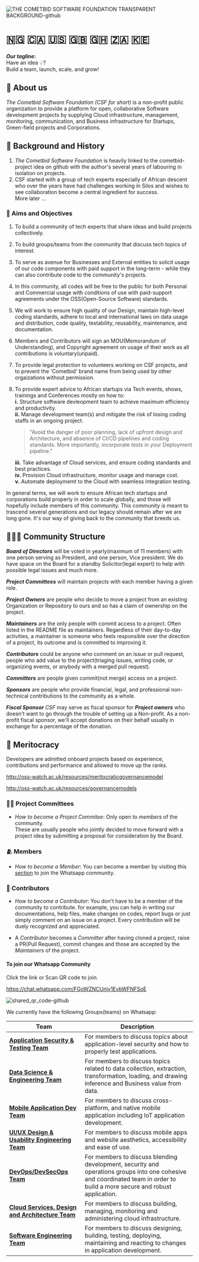 
![THE COMETBID SOFTWARE FOUNDATION TRANSPARENT BACKGROUND-github](https://github.com/cometbid-sfi/.github/assets/20684020/ec9445c2-74ac-4b35-b5af-02c8637b4886)

# 🇳🇬 🇨🇦 🇺🇸 🇬🇧 🇬🇭 🇿🇦 🇰🇪

_**Our tagline:**_  
Have an idea 💡?  
Build a team, launch, scale, and grow!

<!--

**Here are some ideas to get you started:**
📖
✏️
💼
🏫
🙋‍♀️ A short introduction - what is your organization all about?
🌈 Contribution guidelines - how can the community get involved?
👩‍💻 Useful resources - where can the community find your docs? Is there anything else the community should know?
🍿 Fun facts - what does your team eat for breakfast?
🧙 Remember, you can do mighty things with the power of [Markdown](https://docs.github.com/github/writing-on-github/getting-started-with-writing-and-formatting-on-github/basic-writing-and-formatting-syntax)
-->

## 🐴 About us
_The Cometbid Software Foundation (CSF for short)_ is a non-profit public organization to provide a platform for open, collaborative Software development projects by supplying Cloud infrastructure, management, monitoring, communication, and Business infrastructure for Startups, Green-field projects and Corporations.

## 🏫 Background and History
1. _The Cometbid Software Foundation_ is heavily linked to the cometbid-project idea on github with the author's several years of labouring in isolation on projects.
2. CSF started with a group of tech experts especially of African descent who over the years have had challenges working in Silos and wishes to see collaboration become a central ingredient for success.   
More later ...  


### 🏹 Aims and Objectives

1. To build a community of tech experts that share ideas and  build projects collectively.
2. To build groups/teams from the community that discuss tech topics of interest.
3. To serve as avenue for Businesses and External entities to solicit usage of our code components with paid support in the long-term - while they can also contribute code to the community's projects.
4. In this community, all codes will be free to the public for both Personal and Commercial usage with conditions of use with paid-support agreements under the OSS(Open-Source Software) standards.
5. We will work to ensure high quality of our Design, maintain high-level coding standards, adhere to local and international laws on data usage and distribution, code quality, testability, reusability, maintenance, and documentation.
6. Members and Contributors will sign an MOU(Memorandum of Understanding), and Copyright agreement on usage of their work as all contributions is voluntary(unpaid).
7. To provide legal protection to volunteers working on CSF projects, and to prevent the 'Cometbid' brand name from being used by other orgaizations without permission.
8. To provide expert advice to African startups via Tech events, shows, trainings and Conferences mostly on how to:  
   **i.**   Structure software devleopment team to achieve maximum efficiency and productivity.  
   **ii.**  Manage development team(s) and mitigate the risk of losing coding staffs in an ongoing project.  

   > "Avoid the danger of poor planning, lack of upfront design and  Architecture, and absence of CI/CD pipelines and coding standards. More importantly, incorporate tests in your Deployment pipeline."
   
   **iii.** Take advantage of Cloud services, and ensure coding standards and best practices.  
   **iv.**  Provision Cloud infrastructure, monitor usage and manage cost.  
   **v.**   Automate deploymemt to the Cloud with seamless integration testing.

In general terms, we will work to ensure African tech startups and corporations build properly in order to scale globally, and those will hopefully include members of this community. 
This community is meant to trascend several generations and our legacy should remain after we are long gone. It's our way of giving back to the community that breeds us.


## 🧑‍🤝‍🧑 Community Structure  

_**Board of Directors**_ will be voted in yearly(maximum of 11 members) with one person serving as President, and one person, Vice president.
We do have space on the Board for a standby Solicitor(legal expert) to help with possible legal issues and much more.

_**Project Committees**_ will maintain projects with each member having a given role.

_**Project Owners**_ are people who decide to move a project from an existing Organization or Repository to ours and so has a claim of ownership on the project.

_**Maintainers**_ are the only people with commit access to a project. Often listed in the README file as maintainers.
Regardless of their day-to-day activities, a maintainer is someone who feels responsible over the direction of a project, its outcome and is committed to improving it.

_**Contributors**_ could be anyone who comment on an issue or pull request, people who add value to the project(triaging issues, writing code, or organizing events, or anybody with a merged pull request).

_**Committers**_ are people given commit(not merge) access on a project.

_**Sponsors**_ are people who provide financial, legal, and professional non-technical contributions to the community as a whole.

_**Fiscal Sponsor**_ _CSF_ may serve as fiscal sponsor for _**Project owners**_ who doesn't want to go through the trouble of setting up a Non-profit. As a non-profit fiscal sponsor, we'll accept donations on their behalf usually in exchange for a percentage of the donation.


## 🥇 Meritocracy  

Developers are admitted onboard projects based on experience, contributions and performance and allowed to move up the ranks.

http://oss-watch.ac.uk/resources/meritocraticgovernancemodel  

http://oss-watch.ac.uk/resources/governancemodels      


### 👨‍💼 Project Committees

- _How to become a Project Commitee_: Only open to _members_ of the community.   
These are usually people who jointly decided to move forward with a project idea by submitting a proposal for consideration by the Board.

### 🫂 Members

- _How to become a Member_:
You can become a member by visiting this [section](#become-member) to join the Whatsapp community.

### 🤝 Contributors

- _How to become a Contributor_:
You don't have to be a member of the community to contribute. for example, you can help in writing our documentations, help files, make changes on codes, report bugs or just simply comment on an issue on a project. Every contribution will be duely recognized and appreciated.  

- A _Contributor_ becomes a _Committer_ after having cloned a project, raise a PR(Pull Request), commit changes and those are accepted by the _Maintainers_ of the project.  


#### To join our Whatsapp **Community**
<div id="become-member"></div>

Click the link or Scan QR code to join.

https://chat.whatsapp.com/FGoWZNCUnjy1EvbWFNFSoE  

![shared_qr_code-github](https://github.com/cometbid-sfi/.github/assets/20684020/416bd063-f14f-41f4-ab83-997d31367969)

We currently have the following Groups(teams) on Whatsapp:

| Team                                                                                     | Description                                                               |
| ---------------------------------------------------------------------------------------- | ------------------------------------------------------------------------- |
| [**Application Security & Testing Team**](https://chat.whatsapp.com/KyRFyWJ0yI21ZR42UByFtu)    | For members to discuss topics about application-level security and how to properly test applications. |
| [**Data Science & Engineering Team**](https://chat.whatsapp.com/GZM3aMuBTdJBoqp5rcqdiI) | For members to discuss topics related to data collection, extraction, transformation, loading, and drawing inference and Business value from data. |
| [**Mobile Application Dev Team**](https://chat.whatsapp.com/LGGmxsEF14589EcrLOHXsF)     | For members to discuss cross-platform, and native mobile application including IoT application development. |
| [**UI/UX Design & Usability Engineering Team**](https://chat.whatsapp.com/CPe3QI98Ezf22Dj5tFIZMg) | For members to discuss mobile apps and website aesthetics, accessibility and ease of use. |
| [**DevOps/DevSecOps Team**](https://chat.whatsapp.com/KYy2RmocAU9GOsGAgzziLw) | For members to discuss blending development, security and operations groups into one cohesive and coordinated team in order to build a more secure and robust application. |
| [**Cloud Services, Design and Architecture Team**](https://chat.whatsapp.com/H8kMh5ty8qwA6KBmJDnC9N) | For members to discuss building, managing, monitoring and administering cloud infrastructure. |
| [**Software Engineering Team**](https://chat.whatsapp.com/LmnQDZLtOuVJgefD6Qyyov) | For members to discuss designing, building, testing, deploying, maintaining and reacting to changes in application development. |
































   
